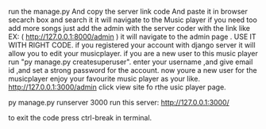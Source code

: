 run the manage.py 
And copy the server link code 
And paste it in browser secarch box and search it 
it will navigate to the Music player 
if you need too add more songs just add the admin with the server coder with the link like EX: ( http://127.0.0.1:8000/admin )  it will navigate to the admin page . USE IT WITH RIGHT CODE.
if you registered your account with django server it will allow you to edit your musicplayer. 
if you are a new user to this music player run "py manage.py createsuperuser".
enter your username ,and give email id ,and set a strong password  for the account.
now youre a new user for the musicplayer enjoy your favourite music player as your like.
http://127.0.0.1:3000/admin
click view site fo rthe usic player page.

py manage.py runserver 3000
run this server: http://127.0.0.1:3000/

to exit the code press ctrl-break in terminal.